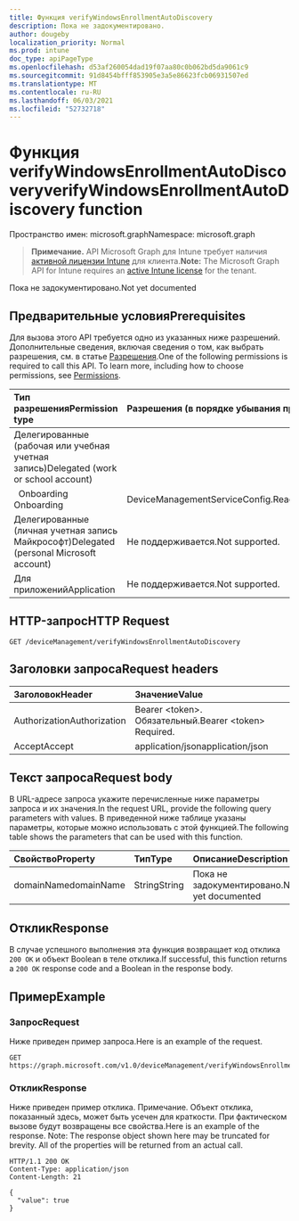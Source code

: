 ```yaml
---
title: Функция verifyWindowsEnrollmentAutoDiscovery
description: Пока не задокументировано.
author: dougeby
localization_priority: Normal
ms.prod: intune
doc_type: apiPageType
ms.openlocfilehash: d53af260054dad19f07aa80c0b062bd5da9061c9
ms.sourcegitcommit: 91d8454bfff853905e3a5e86623fcb06931507ed
ms.translationtype: MT
ms.contentlocale: ru-RU
ms.lasthandoff: 06/03/2021
ms.locfileid: "52732718"
---
```

# <a name="verifywindowsenrollmentautodiscovery-function"></a><span data-ttu-id="41370-103">Функция verifyWindowsEnrollmentAutoDiscovery</span><span class="sxs-lookup"><span data-stu-id="41370-103">verifyWindowsEnrollmentAutoDiscovery function</span></span>

<span data-ttu-id="41370-104">Пространство имен: microsoft.graph</span><span class="sxs-lookup"><span data-stu-id="41370-104">Namespace: microsoft.graph</span></span>

> <span data-ttu-id="41370-105">**Примечание.** API Microsoft Graph для Intune требует наличия [активной лицензии Intune](https://go.microsoft.com/fwlink/?linkid=839381) для клиента.</span><span class="sxs-lookup"><span data-stu-id="41370-105">**Note:** The Microsoft Graph API for Intune requires an [active Intune license](https://go.microsoft.com/fwlink/?linkid=839381) for the tenant.</span></span>

<span data-ttu-id="41370-106">Пока не задокументировано.</span><span class="sxs-lookup"><span data-stu-id="41370-106">Not yet documented</span></span>

## <a name="prerequisites"></a><span data-ttu-id="41370-107">Предварительные условия</span><span class="sxs-lookup"><span data-stu-id="41370-107">Prerequisites</span></span>
<span data-ttu-id="41370-p101">Для вызова этого API требуется одно из указанных ниже разрешений. Дополнительные сведения, включая сведения о том, как выбрать разрешения, см. в статье [Разрешения](/graph/permissions-reference).</span><span class="sxs-lookup"><span data-stu-id="41370-p101">One of the following permissions is required to call this API. To learn more, including how to choose permissions, see [Permissions](/graph/permissions-reference).</span></span>

|<span data-ttu-id="41370-110">Тип разрешения</span><span class="sxs-lookup"><span data-stu-id="41370-110">Permission type</span></span>|<span data-ttu-id="41370-111">Разрешения (в порядке убывания привилегий)</span><span class="sxs-lookup"><span data-stu-id="41370-111">Permissions (from most to least privileged)</span></span>|
|:---|:---|
|<span data-ttu-id="41370-112">Делегированные (рабочая или учебная учетная запись)</span><span class="sxs-lookup"><span data-stu-id="41370-112">Delegated (work or school account)</span></span>||
| <span data-ttu-id="41370-113">&nbsp;&nbsp;Onboarding</span><span class="sxs-lookup"><span data-stu-id="41370-113">&nbsp; &nbsp; Onboarding</span></span> | <span data-ttu-id="41370-114">DeviceManagementServiceConfig.ReadWrite.All</span><span class="sxs-lookup"><span data-stu-id="41370-114">DeviceManagementServiceConfig.ReadWrite.All</span></span>|
|<span data-ttu-id="41370-115">Делегированные (личная учетная запись Майкрософт)</span><span class="sxs-lookup"><span data-stu-id="41370-115">Delegated (personal Microsoft account)</span></span>|<span data-ttu-id="41370-116">Не поддерживается.</span><span class="sxs-lookup"><span data-stu-id="41370-116">Not supported.</span></span>|
|<span data-ttu-id="41370-117">Для приложений</span><span class="sxs-lookup"><span data-stu-id="41370-117">Application</span></span>|<span data-ttu-id="41370-118">Не поддерживается.</span><span class="sxs-lookup"><span data-stu-id="41370-118">Not supported.</span></span>|

## <a name="http-request"></a><span data-ttu-id="41370-119">HTTP-запрос</span><span class="sxs-lookup"><span data-stu-id="41370-119">HTTP Request</span></span>
<!-- {
  "blockType": "ignored"
}
-->
``` http
GET /deviceManagement/verifyWindowsEnrollmentAutoDiscovery
```

## <a name="request-headers"></a><span data-ttu-id="41370-120">Заголовки запроса</span><span class="sxs-lookup"><span data-stu-id="41370-120">Request headers</span></span>
|<span data-ttu-id="41370-121">Заголовок</span><span class="sxs-lookup"><span data-stu-id="41370-121">Header</span></span>|<span data-ttu-id="41370-122">Значение</span><span class="sxs-lookup"><span data-stu-id="41370-122">Value</span></span>|
|:---|:---|
|<span data-ttu-id="41370-123">Authorization</span><span class="sxs-lookup"><span data-stu-id="41370-123">Authorization</span></span>|<span data-ttu-id="41370-124">Bearer &lt;token&gt;. Обязательный.</span><span class="sxs-lookup"><span data-stu-id="41370-124">Bearer &lt;token&gt; Required.</span></span>|
|<span data-ttu-id="41370-125">Accept</span><span class="sxs-lookup"><span data-stu-id="41370-125">Accept</span></span>|<span data-ttu-id="41370-126">application/json</span><span class="sxs-lookup"><span data-stu-id="41370-126">application/json</span></span>|

## <a name="request-body"></a><span data-ttu-id="41370-127">Текст запроса</span><span class="sxs-lookup"><span data-stu-id="41370-127">Request body</span></span>
<span data-ttu-id="41370-128">В URL-адресе запроса укажите перечисленные ниже параметры запроса и их значения.</span><span class="sxs-lookup"><span data-stu-id="41370-128">In the request URL, provide the following query parameters with values.</span></span>
<span data-ttu-id="41370-129">В приведенной ниже таблице указаны параметры, которые можно использовать с этой функцией.</span><span class="sxs-lookup"><span data-stu-id="41370-129">The following table shows the parameters that can be used with this function.</span></span>

|<span data-ttu-id="41370-130">Свойство</span><span class="sxs-lookup"><span data-stu-id="41370-130">Property</span></span>|<span data-ttu-id="41370-131">Тип</span><span class="sxs-lookup"><span data-stu-id="41370-131">Type</span></span>|<span data-ttu-id="41370-132">Описание</span><span class="sxs-lookup"><span data-stu-id="41370-132">Description</span></span>|
|:---|:---|:---|
|<span data-ttu-id="41370-133">domainName</span><span class="sxs-lookup"><span data-stu-id="41370-133">domainName</span></span>|<span data-ttu-id="41370-134">String</span><span class="sxs-lookup"><span data-stu-id="41370-134">String</span></span>|<span data-ttu-id="41370-135">Пока не задокументировано.</span><span class="sxs-lookup"><span data-stu-id="41370-135">Not yet documented</span></span>|

## <a name="response"></a><span data-ttu-id="41370-136">Отклик</span><span class="sxs-lookup"><span data-stu-id="41370-136">Response</span></span>
<span data-ttu-id="41370-137">В случае успешного выполнения эта функция возвращает код отклика `200 OK` и объект Boolean в теле отклика.</span><span class="sxs-lookup"><span data-stu-id="41370-137">If successful, this function returns a `200 OK` response code and a Boolean in the response body.</span></span>

## <a name="example"></a><span data-ttu-id="41370-138">Пример</span><span class="sxs-lookup"><span data-stu-id="41370-138">Example</span></span>
### <a name="request"></a><span data-ttu-id="41370-139">Запрос</span><span class="sxs-lookup"><span data-stu-id="41370-139">Request</span></span>
<span data-ttu-id="41370-140">Ниже приведен пример запроса.</span><span class="sxs-lookup"><span data-stu-id="41370-140">Here is an example of the request.</span></span>
``` http
GET https://graph.microsoft.com/v1.0/deviceManagement/verifyWindowsEnrollmentAutoDiscovery(domainName='parameterValue')
```

### <a name="response"></a><span data-ttu-id="41370-141">Отклик</span><span class="sxs-lookup"><span data-stu-id="41370-141">Response</span></span>
<span data-ttu-id="41370-p103">Ниже приведен пример отклика. Примечание. Объект отклика, показанный здесь, может быть усечен для краткости. При фактическом вызове будут возвращены все свойства.</span><span class="sxs-lookup"><span data-stu-id="41370-p103">Here is an example of the response. Note: The response object shown here may be truncated for brevity. All of the properties will be returned from an actual call.</span></span>
``` http
HTTP/1.1 200 OK
Content-Type: application/json
Content-Length: 21

{
  "value": true
}
```









